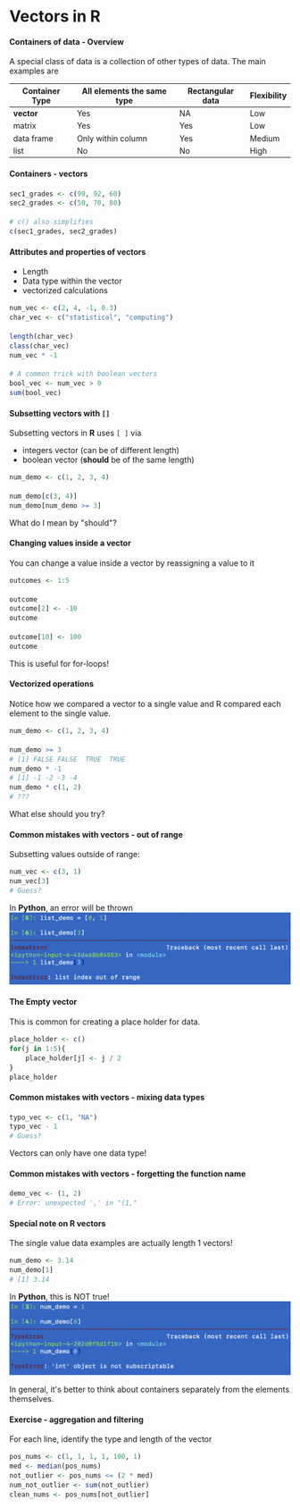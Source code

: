 # Vectors in R

#### Containers of data - Overview
A special class of data is a collection of other types of data. The main examples are

|Container Type|All elements the same type|Rectangular data|Flexibility|
|---|---|---|---|
| **vector** |Yes| NA|Low|
|matrix|Yes|Yes|Low|
|data frame| Only within column| Yes|Medium|
|list|No|No|High|

#### Containers - vectors
```r
sec1_grades <- c(99, 92, 60)
sec2_grades <- c(50, 70, 80)

# c() also simplifies
c(sec1_grades, sec2_grades)
```

#### Attributes and properties of vectors
- Length
- Data type within the vector
- vectorized calculations

```r
num_vec <- c(2, 4, -1, 0.3)
char_vec <- c("statistical", "computing")

length(char_vec)
class(char_vec)
num_vec * -1

# A common trick with boolean vectors
bool_vec <- num_vec > 0
sum(bool_vec)
```

#### Subsetting vectors with `[]`
Subsetting vectors in **R** uses `[ ]` via
- integers vector (can be of different length)
- boolean vector (__should__ be of the same length)

```r
num_demo <- c(1, 2, 3, 4)

num_demo[c(3, 4)]
num_demo[num_demo >= 3]
```
What do I mean by "should"?

#### Changing values inside a vector
You can change a value inside a vector by reassigning a value to it

```r
outcomes <- 1:5

outcome
outcome[2] <- -10
outcome

outcome[10] <- 100
outcome
```
This is useful for for-loops!

#### Vectorized operations
Notice how we compared a vector to a single value and R compared each element to the single value.

```r
num_demo <- c(1, 2, 3, 4)

num_demo >= 3
# [1] FALSE FALSE  TRUE  TRUE
num_demo * -1
# [1] -1 -2 -3 -4
num_demo * c(1, 2)
# ???
```

What else should you try?

#### Common mistakes with vectors - out of range
Subsetting values outside of range:
```r
num_vec <- c(3, 1)
num_vec[3]
# Guess?
```

In **Python**, an error will be thrown
![python out of range](images/python_out_of_range.png)

#### The Empty vector

This is common for creating a place holder for data.
```r
place_holder <- c()
for(j in 1:5){
    place_holder[j] <- j / 2
}
place_holder 
```

#### Common mistakes with vectors - mixing data types
```r
typo_vec <- c(1, "NA")
typo_vec - 1
# Guess?
```

Vectors can only have one data type!

#### Common mistakes with vectors - forgetting the function name

```r
demo_vec <- (1, 2)
# Error: unexpected ',' in "(1,"
```

#### Special note on R vectors
The single value data examples are actually length 1 vectors!
```r
num_demo <- 3.14
num_demo[1]
# [1] 3.14
```

In **Python**, this is NOT true!
![Python numbers are not vectors](images/python_num_not_vector.png)

In general, it's better to think about containers separately from the elements themselves.

#### Exercise - aggregation and filtering
For each line, identify the type and length of the vector
```r
pos_nums <- c(1, 1, 1, 1, 100, 1)
med <- median(pos_nums)
not_outlier <- pos_nums <= (2 * med)
num_not_outlier <- sum(not_outlier)
clean_nums <- pos_nums[not_outlier]
```
